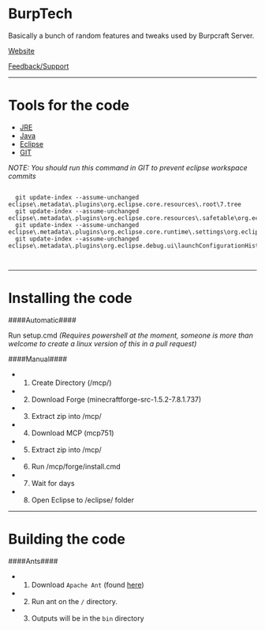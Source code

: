 BurpTech
========

Basically a bunch of random features and tweaks used by Burpcraft Server.


[Website](http://renevo.github.io/BurpTech)

[Feedback/Support](http://burptech.uservoice.com/)

***

Tools for the code
==================
 
 - [JRE](http://www.oracle.com/technetwork/java/javase/downloads/jdk7-downloads-1880260.html)
 - [Java](http://www.java.com/en/download/manual.jsp)
 - [Eclipse](http://www.eclipse.org/downloads/)
 - [GIT](http://git-scm.com/downloads)
  
  
  *NOTE: You should run this command in GIT to prevent eclipse workspace commits*
  
  <pre><code>
  git update-index --assume-unchanged eclipse\.metadata\.plugins\org.eclipse.core.resources\.root\7.tree
  git update-index --assume-unchanged eclipse\.metadata\.plugins\org.eclipse.core.resources\.safetable\org.eclipse.core.resources
  git update-index --assume-unchanged eclipse\.metadata\.plugins\org.eclipse.core.runtime\.settings\org.eclipse.debug.ui.prefs
  git update-index --assume-unchanged eclipse\.metadata\.plugins\org.eclipse.debug.ui\launchConfigurationHistory.xml 

  </code></pre>
  
***

Installing the code
===================

####Automatic####

Run setup.cmd *(Requires powershell at the moment, someone is more than welcome to create a linux version of this in a pull request)*



####Manual####

 - 1. Create Directory (/mcp/)
 - 2. Download Forge (minecraftforge-src-1.5.2-7.8.1.737)
 - 3. Extract zip into /mcp/
 - 4. Download MCP (mcp751)
 - 5. Extract zip into /mcp/
 - 6. Run /mcp/forge/install.cmd
 - 7. Wait for days
 - 8. Open Eclipse to /eclipse/ folder
 
   
***
 
 Building the code
===================

####Ants####

 - 1. Download `Apache Ant` (found [here](http://ant.apache.org/))
 - 2. Run ant on the `/` directory.
 - 3. Outputs will be in the `bin` directory
 

